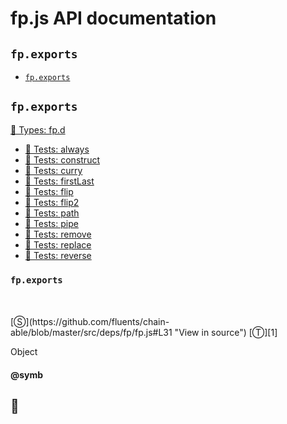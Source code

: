 # fp.js API documentation

<!-- div class="toc-container" -->

<!-- div -->

## `fp.exports`
* <a href="#fp-prototype-exports"  data-meta="exports"  data-call="exports"  data-category="Properties"  data-description="Object"  data-name="exports"  data-member="fp"  data-all="meta n exports call exports category Properties description Object name exports member fp see notes todos klassProps" >`fp.exports`</a>

<!-- /div -->

<!-- /div -->

<!-- div class="doc-container" -->

<!-- div -->

## `fp.exports`

<!-- div -->

<a href="https://github.com/fluents/chain-able/blob/master/typings/fp.d.ts">🌊  Types: fp.d</a>&nbsp;

* <a href="https://github.com/fluents/chain-able/blob/master/test/fp/always.js">🔬  Tests: always</a>&nbsp;
* <a href="https://github.com/fluents/chain-able/blob/master/test/fp/construct.js">🔬  Tests: construct</a>&nbsp;
* <a href="https://github.com/fluents/chain-able/blob/master/test/fp/curry.js">🔬  Tests: curry</a>&nbsp;
* <a href="https://github.com/fluents/chain-able/blob/master/test/fp/firstLast.js">🔬  Tests: firstLast</a>&nbsp;
* <a href="https://github.com/fluents/chain-able/blob/master/test/fp/flip.js">🔬  Tests: flip</a>&nbsp;
* <a href="https://github.com/fluents/chain-able/blob/master/test/fp/flip2.js">🔬  Tests: flip2</a>&nbsp;
* <a href="https://github.com/fluents/chain-able/blob/master/test/fp/path.js">🔬  Tests: path</a>&nbsp;
* <a href="https://github.com/fluents/chain-able/blob/master/test/fp/pipe.js">🔬  Tests: pipe</a>&nbsp;
* <a href="https://github.com/fluents/chain-able/blob/master/test/fp/remove.js">🔬  Tests: remove</a>&nbsp;
* <a href="https://github.com/fluents/chain-able/blob/master/test/fp/replace.js">🔬  Tests: replace</a>&nbsp;
* <a href="https://github.com/fluents/chain-able/blob/master/test/fp/reverse.js">🔬  Tests: reverse</a>&nbsp;

<h3 id="fp-prototype-exports" data-member="fp" data-category="Properties" data-name="exports"><code>fp.exports</code></h3>
<br>
<br>
[&#x24C8;](https://github.com/fluents/chain-able/blob/master/src/deps/fp/fp.js#L31 "View in source") [&#x24C9;][1]

Object


#### @symb 

🐏 
---

<!-- /div -->

<!-- /div -->

<!-- /div -->

 [1]: #fp.exports "Jump back to the TOC."
